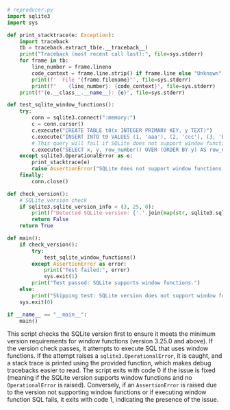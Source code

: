 ```python
# reproducer.py
import sqlite3
import sys

def print_stacktrace(e: Exception):
    import traceback
    tb = traceback.extract_tb(e.__traceback__)
    print("Traceback (most recent call last):", file=sys.stderr)
    for frame in tb:
        line_number = frame.lineno
        code_context = frame.line.strip() if frame.line else "Unknown"
        print(f'  File "{frame.filename}"', file=sys.stderr)
        print(f"    {line_number}: {code_context}", file=sys.stderr)
    print(f"{e.__class__.__name__}: {e}", file=sys.stderr)

def test_sqlite_window_functions():
    try:
        conn = sqlite3.connect(":memory:")
        c = conn.cursor()
        c.execute("CREATE TABLE t0(x INTEGER PRIMARY KEY, y TEXT)")
        c.execute("INSERT INTO t0 VALUES (1, 'aaa'), (2, 'ccc'), (3, 'bbb')")
        # This query will fail if SQLite does not support window functions
        c.execute("SELECT x, y, row_number() OVER (ORDER BY y) AS row_number FROM t0 ORDER BY x")
    except sqlite3.OperationalError as e:
        print_stacktrace(e)
        raise AssertionError("SQLite does not support window functions, or an error occurred executing window function SQL.") from e
    finally:
        conn.close()

def check_version():
    # SQLite version check
    if sqlite3.sqlite_version_info < (3, 25, 0):
        print(f"Detected SQLite version: {'.'.join(map(str, sqlite3.sqlite_version_info))}. This version does not support window functions.")
        return False
    return True

def main():
    if check_version():
        try:
            test_sqlite_window_functions()
        except AssertionError as error:
            print("Test failed:", error)
            sys.exit(1)
        print("Test passed: SQLite supports window functions.")
    else:
        print("Skipping test: SQLite version does not support window functions.")
    sys.exit(0)

if __name__ == "__main__":
    main()
```

This script checks the SQLite version first to ensure it meets the minimum version requirements for window functions (version 3.25.0 and above). If the version check passes, it attempts to execute SQL that uses window functions. If the attempt raises a `sqlite3.OperationalError`, it is caught, and a stack trace is printed using the provided function, which makes debug tracebacks easier to read. The script exits with code 0 if the issue is fixed (meaning if the SQLite version supports window functions and no `OperationalError` is raised). Conversely, if an `AssertionError` is raised due to the version not supporting window functions or if executing window function SQL fails, it exits with code 1, indicating the presence of the issue.